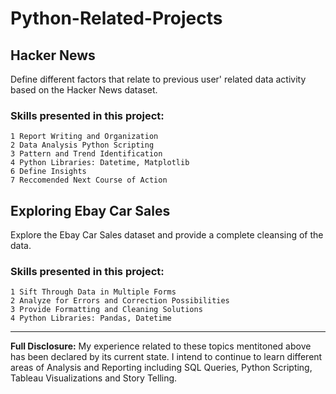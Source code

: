 # Python-Related-Projects

## Hacker News
Define different factors that relate to previous user' related data activity based on the Hacker News dataset.

### Skills presented in this project:
```
1 Report Writing and Organization
2 Data Analysis Python Scripting
3 Pattern and Trend Identification
4 Python Libraries: Datetime, Matplotlib
6 Define Insights
7 Reccomended Next Course of Action
```

## Exploring Ebay Car Sales
Explore the Ebay Car Sales dataset and provide a complete cleansing of the data.

### Skills presented in this project: 
```
1 Sift Through Data in Multiple Forms
2 Analyze for Errors and Correction Possibilities
3 Provide Formatting and Cleaning Solutions
4 Python Libraries: Pandas, Datetime
```
---

**Full Disclosure:** My experience related to these topics mentitoned above has been declared by its current state. I intend to continue to learn different areas of Analysis and Reporting including SQL Queries, Python Scripting, Tableau Visualizations and Story Telling.

